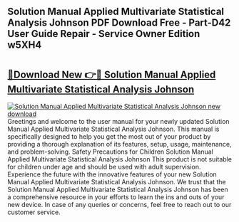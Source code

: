 ## Solution Manual Applied Multivariate Statistical Analysis Johnson PDF Download Free - Part-D42 User Guide Repair - Service Owner Edition w5XH4

# <h2><a href="http://bc8896.oget.top/?id=Solution+Manual+Applied+Multivariate+Statistical+Analysis+Johnson">🔗Download New 👉🔴 Solution Manual Applied Multivariate Statistical Analysis Johnson</a></h2>

[![Solution Manual Applied Multivariate Statistical Analysis Johnson new download](https://i.imgur.com/5g1atiW.png)](http://bc8896.oget.top/?id=Solution+Manual+Applied+Multivariate+Statistical+Analysis+Johnson)
Greetings and welcome to the user manual for your newly updated Solution Manual Applied Multivariate Statistical Analysis Johnson. This manual is specifically designed to help you get the most out of your product by providing a thorough explanation of its features, setup, usage, maintenance, and problem-solving. Safety Precautions for Children Solution Manual Applied Multivariate Statistical Analysis Johnson This product is not suitable for children under age and should be used with adult supervision. Experience the future with the innovative features of your new Solution Manual Applied Multivariate Statistical Analysis Johnson. We trust that the Solution Manual Applied Multivariate Statistical Analysis Johnson has been a comprehensive resource in your efforts to learn the ins and outs of your new device. In case of any queries or concerns, feel free to reach out to our customer service.
